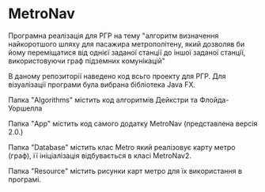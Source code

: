# MetroNav
Програмна реалізація для РГР на тему "алгоритм визначення найкоротшого шляху для пасажира метрополітену, який дозволяв би йому переміщатися від однієї заданої станції до іншої заданої станції, використовуючи граф підземних комунікацій"

В даному репозиторії наведено код всьго проекту для РГР. Для візуалізації програми була вибрана бібліотека Java FX. 

Папка "Algorithms" містить код алгоритмів Дейкстри та Флойда-Уоршелла  

Папка "App" містить код самого додатку MetroNav (представлена версія 2.0.)

Папка "Database" містить клас Metro який реалізовує карту метро (граф), її ініціалізація відбувається в класі MetroNav2.

Папка "Resource" містить рисунки карт метро для їх використання в програмі.

